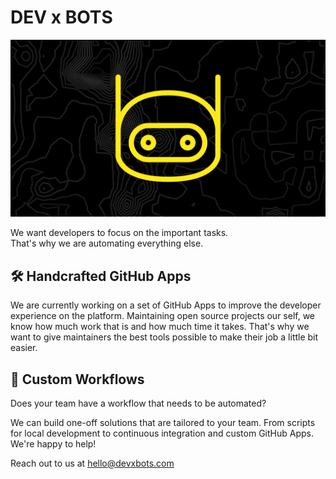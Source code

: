 # DEV x BOTS

![dev x bots logo](assets/banner.png)

We want developers to focus on the important tasks.  
That's why we are automating everything else.

## 🛠 Handcrafted GitHub Apps

We are currently working on a set of GitHub Apps to improve the developer
experience on the platform. Maintaining open source projects our self, we know
how much work that is and how much time it takes. That's why we want to give
maintainers the best tools possible to make their job a little bit easier.

## 🦾 Custom Workflows

Does your team have a workflow that needs to be automated?

We can build one-off solutions that are tailored to your team. From scripts for
local development to continuous integration and custom GitHub Apps. We're happy
to help!

Reach out to us at [hello@devxbots.com](mailto:hello@devxbots.com)
